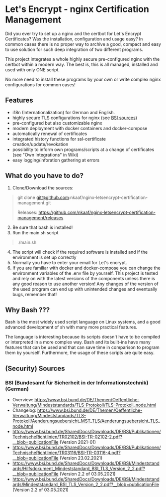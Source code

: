 # Let's Encrypt - nginx Certification Management

Did you ever try to set up a nginx and the certbot for Let's Encrypt Certificates? Was the installation, configuration
and usage easy? In common cases there is no proper way to archive a good, compact and easy to use solution for such deep
integration of two different programs.

This project integrates a whole highly secure pre-configured nginx with the certbot within a modern way. The best is,
this is all managed, installed and used with only ONE script.

No more need to install these programs by your own or write complex nginx configurations for common cases!

## Features

- i18n (Internationalization) for German and English.
- highly secure TLS configurations for nginx (see [BSI sources](#security-sources))
- pre-configured but also customizable nginx
- modern deployment with docker containers and docker-compose
- automatically renewal of certificates
- integrated history functions for ssl-certificate creation/update/revokation
- possibility to inform own programs/scripts at a change of certificates (see "Own Integrations" in Wiki)
- easy logging/inforation gathering at errors

## What do you have to do?

1. Clone/Download the sources:

> git clone git@github.com:nkaaf/nginx-letsencrypt-certification-management.git
>
> Releases: https://github.com/nkaaf/nginx-letsencrypt-certification-management/releases

2. Be sure that bash is installed!
3. Run the main.sh script

> ./main.sh

4. The script will check if the required software is installed and if the environment is set up correctly
5. Normally you have to enter your email for Let's encrypt.
6. If you are familiar with docker and docker-compose you can change the environment variables of the .env file by
   yourself. This project is tested and rely on with the latest versions of the components unless there is any good
   reason to use another version! Any changes of the version of the used program can end up with unintended changes and
   eventually bugs, remember that!

## Why Bash ???

Bash is the most widely used script language on Linux systems, and a good advanced development of sh with many more
practical features.

The language is interesting because its scripts doesn't have to be compiled or interpreted in a more complex way. Bash
and its built-ins have many features that can be used and that can save time in comparison to program them by yourself.
Furthermore, the usage of these scripts are quite easy.

## (Security) Sources

### BSI (Bundesamt für Sicherheit in der Informationstechnik) (German)

* Overview: https://www.bsi.bund.de/DE/Themen/Oeffentliche-Verwaltung/Mindeststandards/TLS-Protokoll/TLS-Protokoll_node.html
* Changelog: https://www.bsi.bund.de/DE/Themen/Oeffentliche-Verwaltung/Mindeststandards/TLS-Protokoll/Aenderungsuebersicht_MST_TLS/Aenderungsuebersicht_TLS_node.html
* https://www.bsi.bund.de/SharedDocs/Downloads/DE/BSI/Publikationen/TechnischeRichtlinien/TR02102/BSI-TR-02102-2.pdf?__blob=publicationFile (Version 2021-01)
* https://www.bsi.bund.de/SharedDocs/Downloads/DE/BSI/Publikationen/TechnischeRichtlinien/TR03116/BSI-TR-03116-4.pdf?__blob=publicationFile (Version 23.02.2021)
* https://www.bsi.bund.de/SharedDocs/Downloads/DE/BSI/Mindeststandards/Hilfsdokument_Mindeststandard_BSI_TLS_Version_2_2.pdf?__blob=publicationFile (Version 2.2 of 03.05.2021)
* https://www.bsi.bund.de/SharedDocs/Downloads/DE/BSI/Mindeststandards/Mindeststandard_BSI_TLS_Version_2_2.pdf?__blob=publicationFile (Version 2.2 of 03.05.2021)